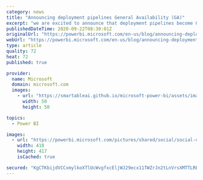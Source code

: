 ```yaml
---
category: news
title: "Announcing deployment pipelines General Availability (GA)"
excerpt: "we are excited to announce that deployment pipelines become GA, along with additional new features."
publishedDateTime: 2020-09-22T08:30:01Z
originalUrl: "https://powerbi.microsoft.com/en-us/blog/announcing-deployment-pipelines-general-availability-ga/"
webUrl: "https://powerbi.microsoft.com/en-us/blog/announcing-deployment-pipelines-general-availability-ga/"
type: article
quality: 72
heat: 72
published: true

provider:
  name: Microsoft
  domain: microsoft.com
  images:
    - url: "https://smartableai.github.io/microsoft-power-bi/assets/images/organizations/microsoft.com-50x50.jpg"
      width: 50
      height: 50

topics:
  - Power BI

images:
  - url: "https://powerbi.microsoft.com/pictures/shared/social/social-default-image.png"
    width: 418
    height: 417
    isCached: true

secured: "KgCTKbijdVCCxmylkoXTlUcWvgfxcEljWJ29ecx11TWZrJn2tLnVrsXMTTLRBz5f2UUoGeHDK+KlxbVExvqiN2rnqXvmoiZ5oZpw6bC/bJAGFRedDsF21Omhi+hXhfz6d/0WQ+T8qHJimTzQyRIPefapVsuFemYHuCx2Se51KKRKevCQIYhdURBrwrIo4hf019V6E07wN7kKUWXEJb9J2l8DUQwuWZq9IpbVTM6UveOEyu8wBdUyYk/SmM0t7dv2ISS9Ve2V0/BzdOXg28Uni99Rkv9hzPEd/Q6D+Q0FPWRg8aXBnTwf1HeHE36nRNkPew11LoiXnLSBk7Aa8lvHLzcKPLZu63EOX6hp86h8ypg=;nFu+5nSAZnq04XHWYyRlag=="
---
```


